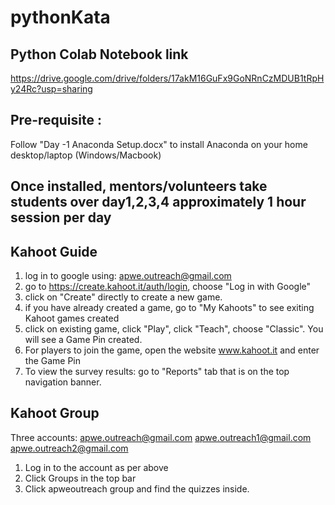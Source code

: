 # pythonKata

## Python Colab Notebook link
https://drive.google.com/drive/folders/17akM16GuFx9GoNRnCzMDUB1tRpHy24Rc?usp=sharing


## Pre-requisite :
Follow "Day -1 Anaconda Setup.docx" to install Anaconda on your home desktop/laptop (Windows/Macbook)

## Once installed, mentors/volunteers take students over day1,2,3,4 approximately 1 hour session per day 


## Kahoot Guide
1. log in to google using: apwe.outreach@gmail.com
1. go to https://create.kahoot.it/auth/login, choose "Log in with Google"
1. click on "Create" directly to create a new game.
1. if you have already created a game, go to "My Kahoots" to see exiting Kahoot games created
1. click on existing game, click "Play", click "Teach", choose "Classic". You will see a Game Pin created.
1. For players to join the game, open the website www.kahoot.it and enter the Game Pin
1. To view the survey results: go to "Reports" tab that is on the top navigation banner.

## Kahoot Group
Three accounts: 
apwe.outreach@gmail.com
apwe.outreach1@gmail.com
apwe.outreach2@gmail.com
1. Log in to the account as per above
2. Click Groups in the top bar
3. Click apweoutreach group and find the quizzes inside.
